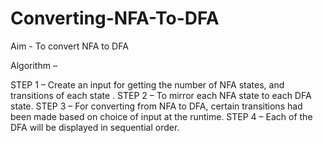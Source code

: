 # Converting-NFA-To-DFA

Aim -
To convert NFA to DFA

Algorithm –

STEP 1 – Create an input for getting the number of NFA states, and transitions of each state . 
STEP 2 – To mirror each NFA state to each DFA state. 
STEP 3 – For converting from NFA to DFA, certain transitions had been made based on choice of input at the runtime. 
STEP 4 – Each of the DFA will be displayed in sequential order.

